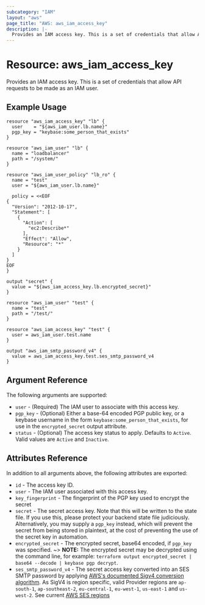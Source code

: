 ```yaml
---
subcategory: "IAM"
layout: "aws"
page_title: "AWS: aws_iam_access_key"
description: |-
  Provides an IAM access key. This is a set of credentials that allow API requests to be made as an IAM user.
---
```


# Resource: aws_iam_access_key

Provides an IAM access key. This is a set of credentials that allow API requests to be made as an IAM user.

## Example Usage

```hcl
resource "aws_iam_access_key" "lb" {
  user    = "${aws_iam_user.lb.name}"
  pgp_key = "keybase:some_person_that_exists"
}

resource "aws_iam_user" "lb" {
  name = "loadbalancer"
  path = "/system/"
}

resource "aws_iam_user_policy" "lb_ro" {
  name = "test"
  user = "${aws_iam_user.lb.name}"

  policy = <<EOF
{
  "Version": "2012-10-17",
  "Statement": [
    {
      "Action": [
        "ec2:Describe*"
      ],
      "Effect": "Allow",
      "Resource": "*"
    }
  ]
}
EOF
}

output "secret" {
  value = "${aws_iam_access_key.lb.encrypted_secret}"
}
```

```hcl
resource "aws_iam_user" "test" {
  name = "test"
  path = "/test/"
}

resource "aws_iam_access_key" "test" {
  user = aws_iam_user.test.name
}

output "aws_iam_smtp_password_v4" {
  value = aws_iam_access_key.test.ses_smtp_password_v4
}
```

## Argument Reference

The following arguments are supported:

* `user` - (Required) The IAM user to associate with this access key.
* `pgp_key` - (Optional) Either a base-64 encoded PGP public key, or a
  keybase username in the form `keybase:some_person_that_exists`, for use
  in the `encrypted_secret` output attribute.
* `status` - (Optional) The access key status to apply. Defaults to `Active`.
Valid values are `Active` and `Inactive`.

## Attributes Reference

In addition to all arguments above, the following attributes are exported:

* `id` - The access key ID.
* `user` - The IAM user associated with this access key.
* `key_fingerprint` - The fingerprint of the PGP key used to encrypt
  the secret
* `secret` - The secret access key. Note that this will be written
to the state file. If you use this, please protect your backend state file
judiciously. Alternatively, you may supply a `pgp_key` instead, which will
prevent the secret from being stored in plaintext, at the cost of preventing
the use of the secret key in automation.
* `encrypted_secret` - The encrypted secret, base64 encoded, if `pgp_key` was specified.
~> **NOTE:** The encrypted secret may be decrypted using the command line,
   for example: `terraform output encrypted_secret | base64 --decode | keybase pgp decrypt`.
* `ses_smtp_password_v4` - The secret access key converted into an SES SMTP
  password by applying [AWS's documented Sigv4 conversion
  algorithm](https://docs.aws.amazon.com/ses/latest/DeveloperGuide/smtp-credentials.html#smtp-credentials-convert).
  As SigV4 is region specific, valid Provider regions are `ap-south-1`, `ap-southeast-2`, `eu-central-1`, `eu-west-1`, `us-east-1` and `us-west-2`. See current [AWS SES regions](https://docs.aws.amazon.com/general/latest/gr/rande.html#ses_region)
